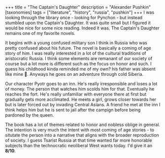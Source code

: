 +++
title = "The Captain's Daughter"
description = "Alexander Pushkin"
[taxonomies]
tags = ["literature", "history", "russia", "pushkin"]
+++
I was looking through the library once - looking for Pynchon - but instead stumbled upon the Captain's Daughter. It was quite small but I figured it would be nice for some nice reading. Indeed it was. The Captain's Daughter remains one of my favorite novels.

It begins with a young confused military son I think in Russia who was pretty confused about his future. The novel is basically a coming of age story of him. I was really interested in a lot of the cultural traditions of aristocratic Russia. I think some elements are remanant of our society of course but a lot more is different such as the focus on honor and such. I guess his childhood kinda reminded me of my own? his father was absent like mine 🤷. Anyways he goes on an adventure through cold Siberia.

Our character Pyotr goes to an inn. He's really irresponsible and loses a lot of money. The person that watches him scolds him for that. Eventually he reaches the fort. He's really unfamiliar with everyone there at first but gradually gets more acclimated. He meets a girl, grows closer towards her but is later forced out by invading Central Asians. A friend he met at the inn I think helps him but he is sent to jail after the campign before being pardoned by the queen.

The book has a lot of themes related to honor and nobless oblige in general. The intention is very much the intent with most coming of age stories - to situtate the person into a narrative that aligns with the broader reproduction of society. I guess Tsarist Russia at that time wanted far more honorable subjects than the technocratic neoliberal West wants today. I'd give it an **8/10**.